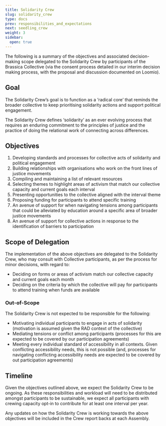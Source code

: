 ```yaml
---
title: Solidarity Crew
slug: solidarity_crew
type: docs
prev: responsibilities_and_expectations
next: seedling_crew
weight: 3
sidebar:
  open: true
---
```


The following is a summary of the objectives and associated decision-making scope delegated to the Solidarity Crew by participants of the Brassica Collective (via the consent process detailed in our interim decision making process, with the proposal and discussion documented on Loomio). 

## Goal 
The Solidarity Crew’s goal is to function as a ‘radical core’ that reminds the broader collective to keep prioritising solidarity actions and support political engagement. 

The Solidarity Crew defines ‘solidarity’ as an ever evolving process that requires an enduring commitment to the principles of justice and the practice of doing the relational work of connecting across differences. 

## Objectives

1. Developing standards and processes for collective acts of solidarity and political engagement 
2. Building relationships with organisations who work on the front lines of justice movements
3. Compiling and maintaining a list of relevant resources  
4. Selecting themes to highlight areas of activism that match our collective capacity and current goals each interval
5. Presenting opportunities to the collective aligned with the interval theme
6. Proposing funding for participants to attend specific training 
7. An avenue of support for when navigating tensions among participants that could be alleviated by education around a specific area of broader justice movements 
8. An avenue of support for collective actions in response to the identification of barriers to participation

## Scope of Delegation
The implementation of the above objectives are delegated to the Solidarity Crew, who may consult with Collective participants, as per the process for minor decisions, with regard to:
* Deciding on forms or areas of activism match our collective capacity and current goals each month
* Deciding on the criteria by which the collective will pay for participants to attend training when funds are available 

### Out-of-Scope 
The Solidarity Crew is not expected to be responsible for the following:
* Motivating individual participants to engage in acts of solidarity (motivation is assumed given the RAD context of the collective)
* Mediating tensions or conflict among participants (processes for this are expected to be covered by our participation agreements) 
* Meeting every individual standard of accessibility in all contexts. Given conflicting accessibility needs, this is not possible (and, processes for navigating conflicting accessibility needs are expected to be covered by out participation agreements) 

## Timeline 
Given the objectives outlined above, we expect the Solidarity Crew to be ongoing. As these responsibilities and workload will need to be distributed amongst participants to be sustainable, we expect all participants with crewing capacity opt-in to contribute for at least one interval per year.

Any updates on how the Solidarity Crew is working towards the above objectives will be included in the Crew report backs at each Assembly. 